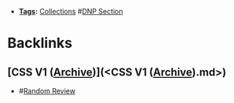 - **[Tags](<Tags.md>):** [Collections](<Collections.md>) #[DNP Section](<DNP Section.md>)

# Backlinks
## [CSS V1 ([Archive](<Archive.md>))](<CSS V1 ([Archive](<Archive.md>)).md>)
- #[Random Review](<Random Review.md>)

